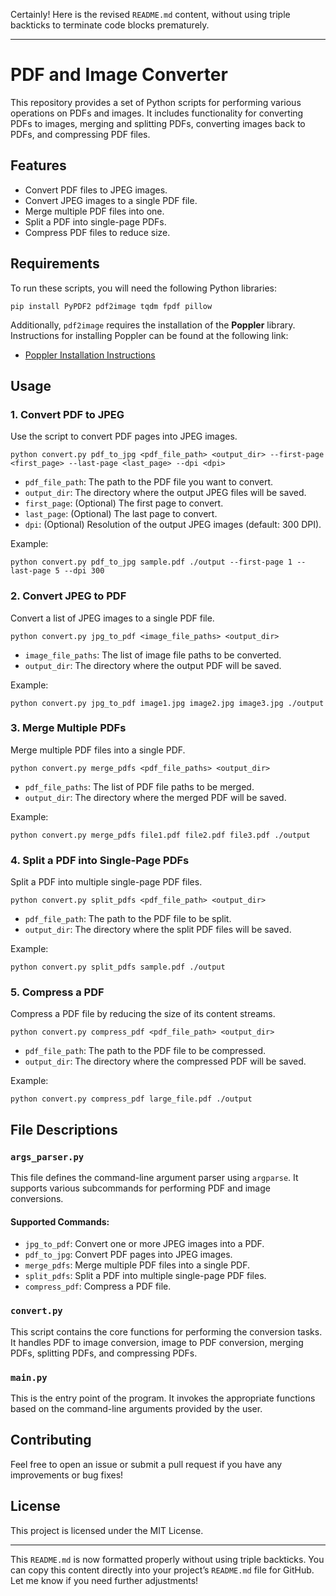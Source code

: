 Certainly! Here is the revised `README.md` content, without using triple backticks to terminate code blocks prematurely.

---

# PDF and Image Converter

This repository provides a set of Python scripts for performing various operations on PDFs and images. It includes functionality for converting PDFs to images, merging and splitting PDFs, converting images back to PDFs, and compressing PDF files.

## Features

- Convert PDF files to JPEG images.
- Convert JPEG images to a single PDF file.
- Merge multiple PDF files into one.
- Split a PDF into single-page PDFs.
- Compress PDF files to reduce size.

## Requirements

To run these scripts, you will need the following Python libraries:

```
pip install PyPDF2 pdf2image tqdm fpdf pillow
```

Additionally, `pdf2image` requires the installation of the **Poppler** library. Instructions for installing Poppler can be found at the following link:

- [Poppler Installation Instructions](https://github.com/Belval/pdf2image#installing-poppler)

## Usage

### 1. Convert PDF to JPEG

Use the script to convert PDF pages into JPEG images.

```
python convert.py pdf_to_jpg <pdf_file_path> <output_dir> --first-page <first_page> --last-page <last_page> --dpi <dpi>
```

- `pdf_file_path`: The path to the PDF file you want to convert.
- `output_dir`: The directory where the output JPEG files will be saved.
- `first_page`: (Optional) The first page to convert.
- `last_page`: (Optional) The last page to convert.
- `dpi`: (Optional) Resolution of the output JPEG images (default: 300 DPI).

Example:

```
python convert.py pdf_to_jpg sample.pdf ./output --first-page 1 --last-page 5 --dpi 300
```

### 2. Convert JPEG to PDF

Convert a list of JPEG images to a single PDF file.

```
python convert.py jpg_to_pdf <image_file_paths> <output_dir>
```

- `image_file_paths`: The list of image file paths to be converted.
- `output_dir`: The directory where the output PDF will be saved.

Example:

```
python convert.py jpg_to_pdf image1.jpg image2.jpg image3.jpg ./output
```

### 3. Merge Multiple PDFs

Merge multiple PDF files into a single PDF.

```
python convert.py merge_pdfs <pdf_file_paths> <output_dir>
```

- `pdf_file_paths`: The list of PDF file paths to be merged.
- `output_dir`: The directory where the merged PDF will be saved.

Example:

```
python convert.py merge_pdfs file1.pdf file2.pdf file3.pdf ./output
```

### 4. Split a PDF into Single-Page PDFs

Split a PDF into multiple single-page PDF files.

```
python convert.py split_pdfs <pdf_file_path> <output_dir>
```

- `pdf_file_path`: The path to the PDF file to be split.
- `output_dir`: The directory where the split PDF files will be saved.

Example:

```
python convert.py split_pdfs sample.pdf ./output
```

### 5. Compress a PDF

Compress a PDF file by reducing the size of its content streams.

```
python convert.py compress_pdf <pdf_file_path> <output_dir>
```

- `pdf_file_path`: The path to the PDF file to be compressed.
- `output_dir`: The directory where the compressed PDF will be saved.

Example:

```
python convert.py compress_pdf large_file.pdf ./output
```

## File Descriptions

### `args_parser.py`

This file defines the command-line argument parser using `argparse`. It supports various subcommands for performing PDF and image conversions.

#### Supported Commands:

- `jpg_to_pdf`: Convert one or more JPEG images into a PDF.
- `pdf_to_jpg`: Convert PDF pages into JPEG images.
- `merge_pdfs`: Merge multiple PDF files into a single PDF.
- `split_pdfs`: Split a PDF into multiple single-page PDF files.
- `compress_pdf`: Compress a PDF file.

### `convert.py`

This script contains the core functions for performing the conversion tasks. It handles PDF to image conversion, image to PDF conversion, merging PDFs, splitting PDFs, and compressing PDFs.

### `main.py`

This is the entry point of the program. It invokes the appropriate functions based on the command-line arguments provided by the user.

## Contributing

Feel free to open an issue or submit a pull request if you have any improvements or bug fixes!

## License

This project is licensed under the MIT License.

---

This `README.md` is now formatted properly without using triple backticks. You can copy this content directly into your project’s `README.md` file for GitHub. Let me know if you need further adjustments!
